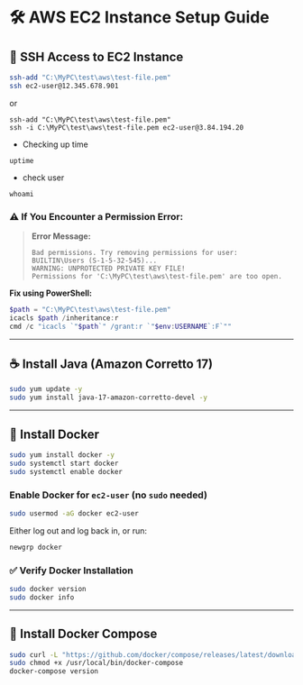# 🛠 AWS EC2 Instance Setup Guide

## 🔐 SSH Access to EC2 Instance

```bash
ssh-add "C:\MyPC\test\aws\test-file.pem"
ssh ec2-user@12.345.678.901
```
or
```
ssh-add "C:\MyPC\test\aws\test-file.pem"
ssh -i C:\MyPC\test\aws\test-file.pem ec2-user@3.84.194.20
```
* Checking up time
```
uptime
```
* check user
```
whoami
```

### ⚠️ If You Encounter a Permission Error:

> **Error Message:**
> ```
> Bad permissions. Try removing permissions for user: BUILTIN\Users (S-1-5-32-545)...
> WARNING: UNPROTECTED PRIVATE KEY FILE!
> Permissions for 'C:\MyPC\test\aws\test-file.pem' are too open.
> ```

**Fix using PowerShell:**

```powershell
$path = "C:\MyPC\test\aws\test-file.pem"
icacls $path /inheritance:r
cmd /c "icacls `"$path`" /grant:r `"$env:USERNAME`:F`""
```

---

## ☕ Install Java (Amazon Corretto 17)

```bash
sudo yum update -y
sudo yum install java-17-amazon-corretto-devel -y
```

---

## 🐳 Install Docker

```bash
sudo yum install docker -y
sudo systemctl start docker
sudo systemctl enable docker
```

### Enable Docker for `ec2-user` (no `sudo` needed)

```bash
sudo usermod -aG docker ec2-user
```

Either log out and log back in, or run:

```bash
newgrp docker
```

### ✅ Verify Docker Installation

```bash
sudo docker version
sudo docker info
```

---

## 🔧 Install Docker Compose

```bash
sudo curl -L "https://github.com/docker/compose/releases/latest/download/docker-compose-$(uname -s)-$(uname -m)" -o /usr/local/bin/docker-compose
sudo chmod +x /usr/local/bin/docker-compose
docker-compose version
```